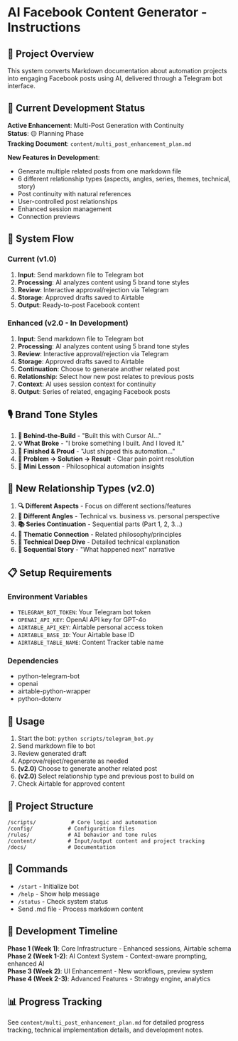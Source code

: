 # AI Facebook Content Generator - Instructions

## 🎯 Project Overview

This system converts Markdown documentation about automation projects into engaging Facebook posts using AI, delivered through a Telegram bot interface.

## 🚧 Current Development Status

**Active Enhancement**: Multi-Post Generation with Continuity  
**Status**: 🟡 Planning Phase  
**Tracking Document**: `content/multi_post_enhancement_plan.md`

**New Features in Development**:
- Generate multiple related posts from one markdown file
- 6 different relationship types (aspects, angles, series, themes, technical, story)
- Post continuity with natural references
- User-controlled post relationships
- Enhanced session management
- Connection previews

## 🔄 System Flow

### **Current (v1.0)**
1. **Input**: Send markdown file to Telegram bot
2. **Processing**: AI analyzes content using 5 brand tone styles
3. **Review**: Interactive approval/rejection via Telegram
4. **Storage**: Approved drafts saved to Airtable
5. **Output**: Ready-to-post Facebook content

### **Enhanced (v2.0 - In Development)**
1. **Input**: Send markdown file to Telegram bot
2. **Processing**: AI analyzes content using 5 brand tone styles
3. **Review**: Interactive approval/rejection via Telegram
4. **Storage**: Approved drafts saved to Airtable
5. **Continuation**: Choose to generate another related post
6. **Relationship**: Select how new post relates to previous posts
7. **Context**: AI uses session context for continuity
8. **Output**: Series of related, engaging Facebook posts

## 🎙️ Brand Tone Styles

1. **🧩 Behind-the-Build** - "Built this with Cursor AI..."
2. **💡 What Broke** - "I broke something I built. And I loved it."
3. **🚀 Finished & Proud** - "Just shipped this automation..."
4. **🎯 Problem → Solution → Result** - Clear pain point resolution
5. **📓 Mini Lesson** - Philosophical automation insights

## 🔗 New Relationship Types (v2.0)

1. **🔍 Different Aspects** - Focus on different sections/features
2. **📐 Different Angles** - Technical vs. business vs. personal perspective
3. **📚 Series Continuation** - Sequential parts (Part 1, 2, 3...)
4. **🔗 Thematic Connection** - Related philosophy/principles
5. **🔧 Technical Deep Dive** - Detailed technical explanation
6. **📖 Sequential Story** - "What happened next" narrative

## 📋 Setup Requirements

### Environment Variables
- `TELEGRAM_BOT_TOKEN`: Your Telegram bot token
- `OPENAI_API_KEY`: OpenAI API key for GPT-4o
- `AIRTABLE_API_KEY`: Airtable personal access token
- `AIRTABLE_BASE_ID`: Your Airtable base ID
- `AIRTABLE_TABLE_NAME`: Content Tracker table name

### Dependencies
- python-telegram-bot
- openai
- airtable-python-wrapper
- python-dotenv

## 🚀 Usage

1. Start the bot: `python scripts/telegram_bot.py`
2. Send markdown file to bot
3. Review generated draft
4. Approve/reject/regenerate as needed
5. **(v2.0)** Choose to generate another related post
6. **(v2.0)** Select relationship type and previous post to build on
7. Check Airtable for approved content

## 📁 Project Structure

```
/scripts/           # Core logic and automation
/config/           # Configuration files
/rules/            # AI behavior and tone rules
/content/          # Input/output content and project tracking
/docs/             # Documentation
```

## 🔧 Commands

- `/start` - Initialize bot
- `/help` - Show help message
- `/status` - Check system status
- Send .md file - Process markdown content

## 🔄 Development Timeline

**Phase 1 (Week 1)**: Core Infrastructure - Enhanced sessions, Airtable schema  
**Phase 2 (Week 1-2)**: AI Context System - Context-aware prompting, enhanced AI  
**Phase 3 (Week 2)**: UI Enhancement - New workflows, preview system  
**Phase 4 (Week 2-3)**: Advanced Features - Strategy engine, analytics  

## 📊 Progress Tracking

See `content/multi_post_enhancement_plan.md` for detailed progress tracking, technical implementation details, and development notes. 